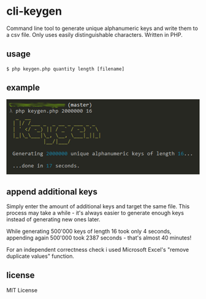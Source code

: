 # cli-keygen
Command line tool to generate unique alphanumeric keys and write them to a csv file. Only uses easily distinguishable characters. Written in PHP. 

## usage
```Shell
$ php keygen.php quantity length [filename]
```

## example
![Keygen](https://raw.githubusercontent.com/eschmar/cli-keygen/master/example.jpg)

## append additional keys
Simply enter the amount of additional keys and target the same file. This process may take a while - it's always easier to generate enough keys instead of generating new ones later.

While generating 500'000 keys of length 16 took only 4 seconds, appending again 500'000 took 2387 seconds - that's almost 40 minutes!

For an independent correctness check i used Microsoft Excel's "remove duplicate values" function.

## license
MIT License
